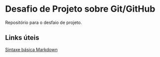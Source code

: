 # Desafio de Projeto sobre Git/GitHub
Repositório para o desfaio de projeto.

## Links úteis

[Sintaxe básica Markdown](https://www.markdownguide.org/basic-syntax/)
